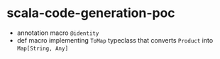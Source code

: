 # scala-code-generation-poc

- annotation macro `@identity`
- def macro implementing `ToMap` typeclass that converts `Product` into `Map[String, Any]`
